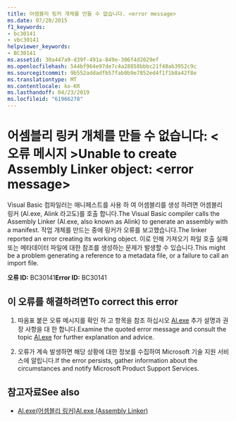 ```yaml
---
title: 어셈블리 링커 개체를 만들 수 없습니다. <error message>
ms.date: 07/20/2015
f1_keywords:
- bc30141
- vbc30141
helpviewer_keywords:
- BC30141
ms.assetid: 30a447a9-d39f-491a-849e-306f4d2029ef
ms.openlocfilehash: 544bf964e97de7c4a28858bbbc21f48ab3952c9c
ms.sourcegitcommit: 9b552addadfb57fab0b9e7852ed4f1f1b8a42f8e
ms.translationtype: MT
ms.contentlocale: ko-KR
ms.lasthandoff: 04/23/2019
ms.locfileid: "61966278"
---
```

# <a name="unable-to-create-assembly-linker-object-error-message"></a><span data-ttu-id="d1bfa-102">어셈블리 링커 개체를 만들 수 없습니다: \<오류 메시지 ></span><span class="sxs-lookup"><span data-stu-id="d1bfa-102">Unable to create Assembly Linker object: \<error message></span></span>
<span data-ttu-id="d1bfa-103">Visual Basic 컴파일러는 매니페스트를 사용 하 여 어셈블리를 생성 하려면 어셈블리 링커 (Al.exe, Alink 라고도)를 호출 합니다.</span><span class="sxs-lookup"><span data-stu-id="d1bfa-103">The Visual Basic compiler calls the Assembly Linker (Al.exe, also known as Alink) to generate an assembly with a manifest.</span></span> <span data-ttu-id="d1bfa-104">작업 개체를 만드는 중에 링커가 오류를 보고했습니다.</span><span class="sxs-lookup"><span data-stu-id="d1bfa-104">The linker reported an error creating its working object.</span></span> <span data-ttu-id="d1bfa-105">이로 인해 가져오기 파일 호출 실패 또는 메타데이터 파일에 대한 참조를 생성하는 문제가 발생할 수 있습니다.</span><span class="sxs-lookup"><span data-stu-id="d1bfa-105">This might be a problem generating a reference to a metadata file, or a failure to call an import file.</span></span>  
  
 <span data-ttu-id="d1bfa-106">**오류 ID:** BC30141</span><span class="sxs-lookup"><span data-stu-id="d1bfa-106">**Error ID:** BC30141</span></span>  
  
## <a name="to-correct-this-error"></a><span data-ttu-id="d1bfa-107">이 오류를 해결하려면</span><span class="sxs-lookup"><span data-stu-id="d1bfa-107">To correct this error</span></span>  
  
1. <span data-ttu-id="d1bfa-108">따옴표 붙은 오류 메시지를 확인 하 고 항목을 참조 하십시오 [Al.exe](../../framework/tools/al-exe-assembly-linker.md) 추가 설명과 권장 사항을 대 한 합니다.</span><span class="sxs-lookup"><span data-stu-id="d1bfa-108">Examine the quoted error message and consult the topic [Al.exe](../../framework/tools/al-exe-assembly-linker.md) for further explanation and advice.</span></span>  
  
2. <span data-ttu-id="d1bfa-109">오류가 계속 발생하면 해당 상황에 대한 정보를 수집하여 Microsoft 기술 지원 서비스에 알립니다.</span><span class="sxs-lookup"><span data-stu-id="d1bfa-109">If the error persists, gather information about the circumstances and notify Microsoft Product Support Services.</span></span>  
  
## <a name="see-also"></a><span data-ttu-id="d1bfa-110">참고자료</span><span class="sxs-lookup"><span data-stu-id="d1bfa-110">See also</span></span>

- [<span data-ttu-id="d1bfa-111">Al.exe(어셈블리 링커)</span><span class="sxs-lookup"><span data-stu-id="d1bfa-111">Al.exe (Assembly Linker)</span></span>](../../framework/tools/al-exe-assembly-linker.md)
